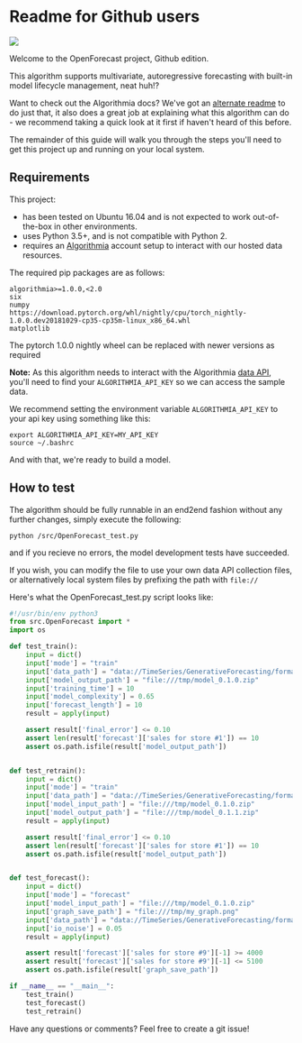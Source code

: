 # Readme for Github users

<img src="https://algorithmia.com/algorithms/timeseries/OpenForecast/badge"></img>

Welcome to the OpenForecast project, Github edition.

This algorithm supports multivariate, autoregressive forecasting with built-in model lifecycle management, neat huh!? 

Want to check out the Algorithmia docs? We've got an [alternate readme][algoreadme] to do just that, it also does a great job
at explaining what this algorithm can do - we recommend taking a quick look at it first if haven't heard of this before.

The remainder of this guide will walk you through the steps you'll need to get this project
up and running on your local system.

##  Requirements

This project:
* has been tested on Ubuntu 16.04 and is not expected to work out-of-the-box in other environments.
* uses Python 3.5+, and is not compatible with Python 2.
* requires an [Algorithmia][algo] account setup to interact with our hosted data resources.

The required pip packages are as follows:
```
algorithmia>=1.0.0,<2.0
six
numpy
https://download.pytorch.org/whl/nightly/cpu/torch_nightly-1.0.0.dev20181029-cp35-cp35m-linux_x86_64.whl
matplotlib
```
The pytorch 1.0.0 nightly wheel can be replaced with newer versions as required

**Note:** As this algorithm needs to interact with the Algorithmia [data API][data], you'll need to find your `ALGORITHMIA_API_KEY` so we can access the sample data.

We recommend setting the environment variable `ALGORITHMIA_API_KEY` to your api key using something like this:

```
export ALGORITHMIA_API_KEY=MY_API_KEY
source ~/.bashrc

```
And with that, we're ready to build a model.

## How to test

The algorithm should be fully runnable in an end2end fashion without any further changes, simply execute the following:

`python /src/OpenForecast_test.py`

and if you recieve no errors, the model development tests have succeeded.

If you wish, you can modify the file to use your own data API collection files, or alternatively local system files by prefixing the path with `file://`

Here's what the OpenForecast_test.py script looks like:

```python
#!/usr/bin/env python3
from src.OpenForecast import *
import os

def test_train():
    input = dict()
    input['mode'] = "train"
    input['data_path'] = "data://TimeSeries/GenerativeForecasting/formatted_data_rossman_10.json"
    input['model_output_path'] = "file:///tmp/model_0.1.0.zip"
    input['training_time'] = 10
    input['model_complexity'] = 0.65
    input['forecast_length'] = 10
    result = apply(input)

    assert result['final_error'] <= 0.10
    assert len(result['forecast']['sales for store #1']) == 10
    assert os.path.isfile(result['model_output_path'])


def test_retrain():
    input = dict()
    input['mode'] = "train"
    input['data_path'] = "data://TimeSeries/GenerativeForecasting/formatted_data_rossman_10.json"
    input['model_input_path'] = "file:///tmp/model_0.1.0.zip"
    input['model_output_path'] = "file:///tmp/model_0.1.1.zip"
    result = apply(input)

    assert result['final_error'] <= 0.10
    assert len(result['forecast']['sales for store #1']) == 10
    assert os.path.isfile(result['model_output_path'])


def test_forecast():
    input = dict()
    input['mode'] = "forecast"
    input['model_input_path'] = "file:///tmp/model_0.1.0.zip"
    input['graph_save_path'] = "file:///tmp/my_graph.png"
    input['data_path'] = "data://TimeSeries/GenerativeForecasting/formatted_data_rossman_10.json"
    input['io_noise'] = 0.05
    result = apply(input)

    assert result['forecast']['sales for store #9'][-1] >= 4000
    assert result['forecast']['sales for store #9'][-1] <= 5100
    assert os.path.isfile(result['graph_save_path'])

if __name__ == "__main__":
    test_train()
    test_forecast()
    test_retrain()

```

Have any questions or comments? Feel free to create a git issue!


[algo]: https://algorithmia.com/
[test]: ../src/OpenForecast_test.py
[data]: https://docs.algorithmia.com/#data-api-specification
[dataspec]: https://algorithmia.com/data/hosted
[algoreadme]: ../README.md
